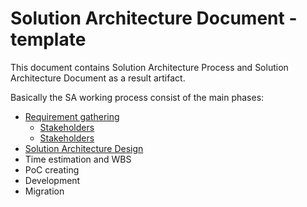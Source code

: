 # Solution Architecture Document - template
This document contains Solution Architecture Process and Solution Architecture Document as a result artifact.

Basically the SA working process consist of the main phases:
- [Requirement gathering](requirements.md)
  - [Stakeholders](./requirements.md#stakeholder-list-creating)
  - [Stakeholders](./requirements.md#stakeholder-list-creating)
- [Solution Architecture Design](solution-architecture-design.md)
- Time estimation and WBS
- PoC creating
- Development
- Migration
